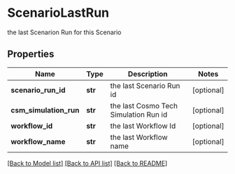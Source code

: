 # ScenarioLastRun

the last Scenarion Run for this Scenario

## Properties
Name | Type | Description | Notes
------------ | ------------- | ------------- | -------------
**scenario_run_id** | **str** | the last Scenario Run id | [optional] 
**csm_simulation_run** | **str** | the last Cosmo Tech Simulation Run id | [optional] 
**workflow_id** | **str** | the last Workflow Id | [optional] 
**workflow_name** | **str** | the last Workflow name | [optional] 

[[Back to Model list]](../README.md#documentation-for-models) [[Back to API list]](../README.md#documentation-for-api-endpoints) [[Back to README]](../README.md)



